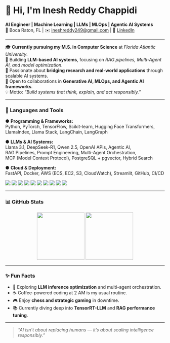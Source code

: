 # 👋 Hi, I'm Inesh Reddy Chappidi

**AI Engineer | Machine Learning | LLMs | MLOps | Agentic AI Systems**  
📍 Boca Raton, FL | ✉️ ineshreddy249@gmail.com | 🔗 [LinkedIn](https://www.linkedin.com/in/inesh-reddy)

---

🎓 **Currently pursuing my M.S. in Computer Science** at *Florida Atlantic University*.  
🚀 Building **LLM-based AI systems**, focusing on *RAG pipelines, Multi-Agent AI, and model optimization*.  
🧩 Passionate about **bridging research and real-world applications** through scalable AI systems.  
🤝 Open to collaborations in **Generative AI, MLOps, and Agentic AI frameworks**.  
💡 Motto: *“Build systems that think, explain, and act responsibly.”*  

---

### 🔧 Languages and Tools

● **Programming & Frameworks:**  
Python, PyTorch, TensorFlow, Scikit-learn, Hugging Face Transformers,  
LlamaIndex, Llama Stack, LangChain, LangGraph  

● **LLMs & AI Systems:**  
Llama 3.1, DeepSeek-R1, Qwen 2.5, OpenAI APIs, Agentic AI,  
RAG Pipelines, Prompt Engineering, Multi-Agent Orchestration,  
MCP (Model Context Protocol), PostgreSQL + pgvector, Hybrid Search  

● **Cloud & Deployment:**  
FastAPI, Docker, AWS (ECS, EC2, S3, CloudWatch), Streamlit, GitHub, CI/CD  

<p align="left">
  <img src="https://img.shields.io/badge/Python-3776AB?logo=python&logoColor=white">
  <img src="https://img.shields.io/badge/PyTorch-EE4C2C?logo=pytorch&logoColor=white">
  <img src="https://img.shields.io/badge/TensorFlow-FF6F00?logo=tensorflow&logoColor=white">
  <img src="https://img.shields.io/badge/HuggingFace-FFD21E?logo=huggingface&logoColor=black">
  <img src="https://img.shields.io/badge/LangChain-0A192F?logo=chainlink&logoColor=white">
  <img src="https://img.shields.io/badge/FastAPI-009688?logo=fastapi&logoColor=white">
  <img src="https://img.shields.io/badge/Docker-2496ED?logo=docker&logoColor=white">
  <img src="https://img.shields.io/badge/AWS-FF9900?logo=amazonaws&logoColor=white">
  <img src="https://img.shields.io/badge/PostgreSQL-4169E1?logo=postgresql&logoColor=white">
  <img src="https://img.shields.io/badge/Streamlit-FF4B4B?logo=streamlit&logoColor=white">
</p>

---

### 📊 GitHub Stats
<p align="center">
  <img src="https://github-readme-stats.vercel.app/api?username=IneshReddy249&show_icons=true&theme=tokyonight&hide_border=true" height="150">
  <img src="https://github-readme-streak-stats.herokuapp.com?user=IneshReddy249&theme=tokyonight&hide_border=true" height="150">
</p>

---

### ✨ Fun Facts
- 🧠 Exploring **LLM inference optimization** and multi-agent orchestration.  
- ☕ Coffee-powered coding at 2 AM is my usual routine.  
- 🎮 Enjoy **chess and strategic gaming** in downtime.  
- 📚 Currently diving deep into **TensorRT-LLM** and **RAG performance tuning**.  

---

> _“AI isn’t about replacing humans — it’s about scaling intelligence responsibly.”_
